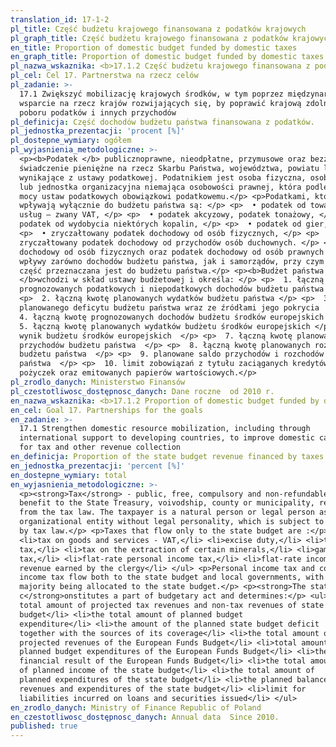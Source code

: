 ```yaml
---
translation_id: 17-1-2
pl_title: Część budżetu krajowego finansowana z podatków krajowych
pl_graph_title: Część budżetu krajowego finansowana z podatków krajowych
en_title: Proportion of domestic budget funded by domestic taxes
en_graph_title: Proportion of domestic budget funded by domestic taxes
pl_nazwa_wskaznika: <b>17.1.2 Część budżetu krajowego finansowana z podatków krajowych</b>
pl_cel: Cel 17. Partnerstwa na rzecz celów
pl_zadanie: >-
  17.1 Zwiększyć mobilizację krajowych środków, w tym poprzez międzynarodowe
  wsparcie na rzecz krajów rozwijających się, by poprawić krajową zdolność
  poboru podatków i innych przychodów
pl_definicja: Część dochodów budżetu państwa finansowana z podatków.
pl_jednostka_prezentacji: 'procent [%]'
pl_dostepne_wymiary: ogółem
pl_wyjasnienia_metodologiczne: >-
  <p><b>Podatek </b> publicznoprawne, nieodpłatne, przymusowe oraz bezzwrotne
  świadczenie pieniężne na rzecz Skarbu Państwa, województwa, powiatu lub gminy,
  wynikające z ustawy podatkowej. Podatnikiem jest osoba fizyczna, osoba prawna
  lub jednostka organizacyjna niemająca osobowości prawnej, która podlega na
  mocy ustaw podatkowych obowiązkowi podatkowemu.</p> <p>Podatkami, które
  wpływają wyłącznie do budżetu państwa są: </p> <p>  • podatek od towarów i
  usług – zwany VAT, </p> <p>  • podatek akcyzowy, podatek tonażowy, </p> <p>  •
  podatek od wydobycia niektórych kopalin, </p> <p>  • podatek od gier, </p>
  <p>  • zryczałtowany podatek dochodowy od osób fizycznych, </p> <p>  •
  zryczałtowany podatek dochodowy od przychodów osób duchownych. </p> <p>Podatek
  dochodowy od osób fizycznych oraz podatek dochodowy od osób prawnych stanowią
  wpływy zarówno dochodów budżetu państwa, jak i samorządów, przy czym większa
  część przeznaczana jest do budżetu państwa.</p> <p><b>Budżet państwa
  </b>wchodzi w skład ustawy budżetowej i określa: </p> <p>  1. łączną kwotę
  prognozowanych podatkowych i niepodatkowych dochodów budżetu państwa  </p>
  <p>  2. łączną kwotę planowanych wydatków budżetu państwa </p> <p>  3. kwotę
  planowanego deficytu budżetu państwa wraz ze źródłami jego pokrycia  </p> <p> 
  4. łączną kwotę prognozowanych dochodów budżetu środków europejskich </p> <p> 
  5. łączną kwotę planowanych wydatków budżetu środków europejskich </p> <p>  6.
  wynik budżetu środków europejskich  </p> <p>  7. łączną kwotę planowanych
  przychodów budżetu państwa  </p> <p>  8. łączną kwotę planowanych rozchodów
  budżetu państwa  </p> <p>  9. planowane saldo przychodów i rozchodów budżetu
  państwa  </p> <p>  10. limit zobowiązań z tytułu zaciąganych kredytów i
  pożyczek oraz emitowanych papierów wartościowych.</p>
pl_zrodlo_danych: Ministerstwo Finansów
pl_czestotliwosc_dostępnosc_danych: Dane roczne  od 2010 r.
en_nazwa_wskaznika: <b>17.1.2 Proportion of domestic budget funded by domestic taxes</b>
en_cel: Goal 17. Partnerships for the goals
en_zadanie: >-
  17.1 Strengthen domestic resource mobilization, including through
  international support to developing countries, to improve domestic capacity
  for tax and other revenue collection
en_definicja: Proportion of the state budget revenue financed by taxes.
en_jednostka_prezentacji: 'percent [%]'
en_dostepne_wymiary: total
en_wyjasnienia_metodologiczne: >-
  <p><strong>Tax</strong> - public, free, compulsory and non-refundable cash
  benefit to the State Treasury, voivodship, county or municipality, resulting
  from the tax law. The taxpayer is a natural person or legal person as well as
  organizational entity without legal personality, which is subject to taxation
  by tax law.</p> <p>Taxes that flow only to the state budget are :</p> <ul>
  <li>tax on goods and services - VAT,</li> <li>excise duty,</li> <li>tonnage
  tax,</li> <li>tax on the extraction of certain minerals,</li> <li>gambling
  tax,</li> <li>flat-rate personal income tax,</li> <li>flat-rate income tax on
  revenue earned by the clergy</li> </ul> <p>Personal income tax and corporate
  income tax flow both to the state budget and local governments, with the
  majority being allocated to the state budget.</p> <p><strong>The state budget
  c</strong>onstitutes a part of budgetary act and determines:</p> <ul> <li>the
  total amount of projected tax revenues and non-tax revenues of state
  budget</li> <li>the total amount of planned budget
  expenditure</li> <li>the amount of the planned state budget deficit
  together with the sources of its coverage</li> <li>the total amount of
  projected revenues of the European Funds Budget</li> <li>total amount of
  planned budget expenditures of the European Funds Budget</li> <li>the
  financial result of the European Funds Budget</li> <li>the total amount
  of planned income of the state budget</li> <li>the total amount of
  planned expenditures of the state budget</li> <li>the planned balance of
  revenues and expenditures of the state budget</li> <li>limit for
  liabilities incurred on loans and securities issued</li> </ul>
en_zrodlo_danych: Ministry of Finance Republic of Poland
en_czestotliwosc_dostępnosc_danych: Annual data  Since 2010.
published: true
---
```

